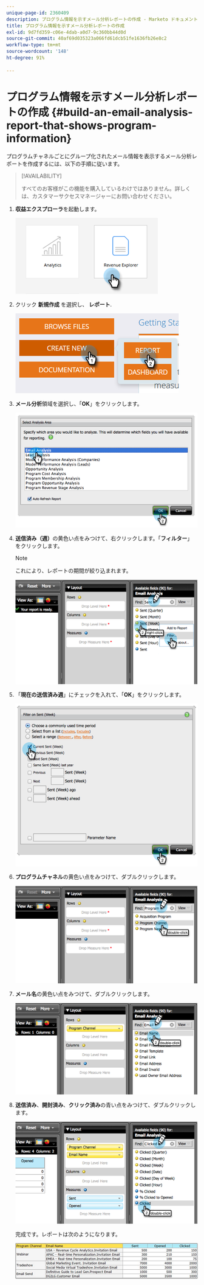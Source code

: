 ```yaml
---
unique-page-id: 2360409
description: プログラム情報を示すメール分析レポートの作成 - Marketo ドキュメント - 製品ドキュメント
title: プログラム情報を示すメール分析レポートの作成
exl-id: 9d7fd359-c06e-4dab-a0d7-9c360bb44d0d
source-git-commit: 40af69d035323a066fd61dcb51fe1636fb26e8c2
workflow-type: tm+mt
source-wordcount: '148'
ht-degree: 91%

---
```


# プログラム情報を示すメール分析レポートの作成 {#build-an-email-analysis-report-that-shows-program-information}

プログラムチャネルごとにグループ化されたメール情報を表示するメール分析レポートを作成するには、以下の手順に従います。

>[!AVAILABILITY]
>
>すべてのお客様がこの機能を購入しているわけではありません。詳しくは、カスタマーサクセスマネージャーにお問い合わせください。

1. **収益エクスプローラ**&#x200B;を起動します。

   ![](assets/report-that-shows-program-information-1.png)

1. クリック **新規作成** を選択し、 **レポート**.

   ![](assets/report-that-shows-program-information-2.png)

1. **メール分析**&#x200B;領域を選択し、「**OK**」をクリックします。

   ![](assets/image2014-9-17-19-3a43-3a20.png)

1. **送信済み（週）**&#x200B;の黄色い点をみつけて、右クリックします。「**フィルター**」をクリックします。

   >[!NOTE]
   >
   >これにより、レポートの期間が絞り込まれます。

   ![](assets/image2014-9-17-19-3a43-3a49.png)

1. 「**現在の送信済み週**」にチェックを入れて、「**OK**」をクリックします。

   ![](assets/image2014-9-17-19-3a43-3a59.png)

1. **プログラムチャネル**&#x200B;の黄色い点をみつけて、ダブルクリックします。

   ![](assets/image2014-9-17-19-3a44-3a14.png)

1. **メール名**&#x200B;の黄色い点をみつけて、ダブルクリックします。

   ![](assets/image2014-9-17-19-3a44-3a34.png)

1. **送信済み**、**開封済み**、**クリック済み**&#x200B;の青い点をみつけて、ダブルクリックします。

   ![](assets/image2014-9-17-19-3a44-3a41.png)

   完成です。レポートは次のようになります。

   ![](assets/image2014-9-17-19-3a45-3a1.png)

